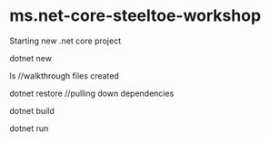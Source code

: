 # ms.net-core-steeltoe-workshop

Starting new .net core project

dotnet new

ls //walkthrough files created

dotnet restore //pulling down dependencies

dotnet build 

dotnet run
